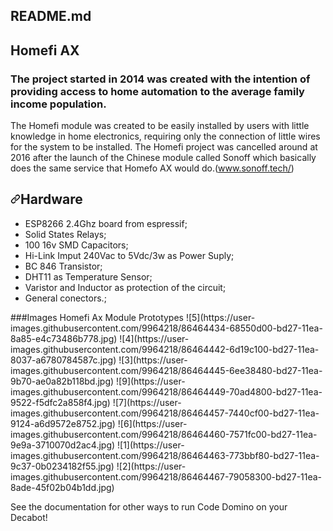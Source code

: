 <div id="readme" class="Box md js-code-block-container Box--responsive">
    <div class="Box-header d-flex flex-items-center flex-justify-between bg-white border-bottom-0">
      <h2 class="Box-title pr-3">
        README.md
      </h2>
    </div>
      <div class="Box-body px-5 pb-5">
        <article class="markdown-body entry-content container-lg" itemprop="text"><h1></svg></a>Homefi AX</h1>
<p><h3>The project started in 2014 was created with the intention of providing access to home automation to the average family income population.</h3>
<p>The Homefi module was created to be easily installed by users with little knowledge in home electronics, requiring only the connection of little wires for the system to be installed. The Homefi project was cancelled around at 2016 after the launch of the Chinese module called Sonoff which basically does the same service that Homefo AX would do.(<a href="https://sonoff.tech/" rel="nofollow">www.sonoff.tech/</a>) 
<h2><a id="user-content-hardware" class="anchor" aria-hidden="true" href="#hardware"><svg class="octicon octicon-link" viewBox="0 0 16 16" version="1.1" width="16" height="16" aria-hidden="true"><path fill-rule="evenodd" d="M7.775 3.275a.75.75 0 001.06 1.06l1.25-1.25a2 2 0 112.83 2.83l-2.5 2.5a2 2 0 01-2.83 0 .75.75 0 00-1.06 1.06 3.5 3.5 0 004.95 0l2.5-2.5a3.5 3.5 0 00-4.95-4.95l-1.25 1.25zm-4.69 9.64a2 2 0 010-2.83l2.5-2.5a2 2 0 012.83 0 .75.75 0 001.06-1.06 3.5 3.5 0 00-4.95 0l-2.5 2.5a3.5 3.5 0 004.95 4.95l1.25-1.25a.75.75 0 00-1.06-1.06l-1.25 1.25a2 2 0 01-2.83 0z"></path></svg></a>Hardware</h2>
<ul>
<li>ESP8266 2.4Ghz board from espressif;</li>
<li>Solid States Relays;</li>
<li>100 16v SMD Capacitors;</li>
<li>Hi-Link Imput 240Vac to 5Vdc/3w as Power Suply;</li>
<li>BC 846 Transistor;</li>
<li>DHT11 as Temperature Sensor;</li>
<li>Varistor and Inductor as protection of the circuit;</li>
<li>General conectors.;</li>
</ul>
###Images Homefi Ax Module Prototypes
![5](https://user-images.githubusercontent.com/9964218/86464434-68550d00-bd27-11ea-8a85-e4c73486b778.jpg)
![4](https://user-images.githubusercontent.com/9964218/86464442-6d19c100-bd27-11ea-8037-a6780784587c.jpg)
![3](https://user-images.githubusercontent.com/9964218/86464445-6ee38480-bd27-11ea-9b70-ae0a82b118bd.jpg)
![9](https://user-images.githubusercontent.com/9964218/86464449-70ad4800-bd27-11ea-9522-f5dfc2a858f4.jpg)
![7](https://user-images.githubusercontent.com/9964218/86464457-7440cf00-bd27-11ea-9124-a6d9572e8752.jpg)
![6](https://user-images.githubusercontent.com/9964218/86464460-7571fc00-bd27-11ea-9e9a-3710070d2ac4.jpg)
![1](https://user-images.githubusercontent.com/9964218/86464463-773bbf80-bd27-11ea-9c37-0b0234182f55.jpg)
![2](https://user-images.githubusercontent.com/9964218/86464467-79058300-bd27-11ea-8ade-45f02b04b1dd.jpg)
    
<p>See the documentation for other ways to run Code Domino on your Decabot!</p>
</article>
      </div>
  </div>
